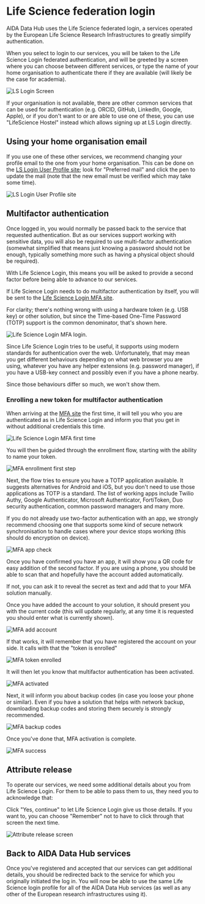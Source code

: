 # Life Science federation login

AIDA Data Hub uses the Life Science federated login, a services
operated by the European Life Science Research Infrastructures to greatly simplify authentication.

When you select to login to our services, you will be taken to the Life Science Login federated authentication, and will be greeted by a screen where you
can choose between different services, or type the name of your home
organisation to authenticate there if they are available (will likely be the
case for academia).

![LS Login Screen](imgs/dsp-first-login/ls-login-login-screen.png)

If your organisation is not available, there are other common services that can
be used for authentication (e.g. ORCID, GitHub, LinkedIn, Google, Apple), or if
you don't want to or are able to use one of these, you can use "LifeScience
Hostel" instead which allows signing up at LS Login directly.

## Using your home organisation email

If you use one of these other services, we recommend changing your profile
email to the one from your home organisation. This can be done on the
[LS Login User Profile site](https://profile.aai.lifescience-ri.eu/); look
for "Preferred mail" and click the pen to update the mail (note that the new
email must be verified which may take some time).

![LS Login User Profile site](imgs/dsp-first-login/ls-login-profile-screen.png)

## Multifactor authentication

Once logged in, you would normally be passed back to the service that requested
authentication. But as our services support working with sensitive
data, you will also be required to use multi-factor authentication (somewhat
simplified that means just knowing a password should not be enough, typically
something more such as having a physical object should be required).

With Life Science Login, this means you will be asked to provide a second
factor before being able to advance to our services.

If Life Science Login needs to do multifactor authentication by itself, you will
be sent to the [Life Science Login MFA site](https://mfa.aai.lifescience-ri.eu/).

For clarity; there's nothing wrong with using a hardware token (e.g. USB key) or
other solution, but since the Time-based One-Time Password (TOTP) support is the
common denominator, that's shown here.

![Life Science Login MFA login](imgs/dsp-first-login/ls-login-mfa-login-screen.png).

Since Life Science Login tries to be useful, it supports using modern standards
for authentication over the web. Unfortunately, that may mean you get different
behaviours depending on what web browser you are using, whatever you have any
helper extensions (e.g. password manager), if you have a USB-key connect and
possibly even if you have a phone nearby.

Since those behaviours differ so much, we won't show them.

### Enrolling a new token for multifactor authentication

When arriving at the [MFA site](https://mfa.aai.lifescience-ri.eu/) the first
time, it will tell you who you are authenticated as in Life Science Login and
inform you that you get in without additional credentials this time.

![Life Science Login MFA first time](imgs/dsp-first-login/ls-login-mfa-enroll-loggedin.png)

You will then be guided through the enrollment flow, starting with the ability
to name your token.

![MFA enrollment first step](imgs/dsp-first-login/ls-login-mfa-enroll-welcome.png)

Next, the flow tries to ensure you have a TOTP application available. It
suggests alternatives for Android and iOS, but you don't need to use those
applications as TOTP is a standard. The list of working apps include Twilio Authy,
Google Authenticator, Microsoft Authenticator, FortiToken, Duo security
authentication, common password managers and many more.

If you do not already use two-factor authentication with an app, we strongly
recommend choosing one that supports some kind of secure network synchronisation
to handle cases where your device stops working (this should do encryption on
device).

![MFA app check](imgs/dsp-first-login/ls-login-mfa-enroll-totp-app.png)

Once you have confirmed you have an app, it will show you a QR code for easy
addition of the second factor. If you are using a phone, you should be able to
scan that and hopefully have the account added automatically.

If not, you can ask it to reveal the secret as text and add that to your MFA
solution manually.

Once you have added the account to your solution, it should present you with
the current code (this will update regularly, at any time it is requested you
should enter what is currently shown).

![MFA add account](imgs/dsp-first-login/ls-login-mfa-enroll-totp-add-account.png)

If that works, it will remember that you have registered the account on your
side. It calls with that the "token is enrolled"

![MFA token enrolled](imgs/dsp-first-login/ls-login-mfa-enroll-complete.png)

It will then let you know that multifactor authentication has been activated.

![MFA activated](imgs/dsp-first-login/ls-login-mfa-activated.png)

Next, it will inform you about backup codes (in case you loose your phone or
similar). Even if you have a solution that helps with network backup,
downloading backup codes and storing them securely is strongly recommended.

![MFA backup codes](imgs/dsp-first-login/ls-login-mfa-backup-codes.png)

Once you've done that, MFA activation is complete.

![MFA success](imgs/dsp-first-login/ls-login-mfa-success.png)

## Attribute release

To operate our services, we need some additional details about you from Life
Science Login. For them to be able to pass them to us, they need you to
acknowledge that:

Click "Yes, continue" to let Life Science Login give us those details. If you
want to, you can choose "Remember" not to have to click through that screen
the next time.

![Attribute release screen](imgs/dsp-first-login/ls-login-release-screen.png)

## Back to AIDA Data Hub services

Once you've registered and accepted that our services can get additional details, you should be redirected back to the service for which you originally initiated the log in. You will now be able to use the same Life Science login profile for all of the AIDA Data Hub services (as well as any other of the European research infrastructures using it).

